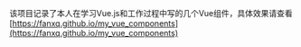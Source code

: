 该项目记录了本人在学习Vue.js和工作过程中写的几个Vue组件，具体效果请查看[https://fanxq.github.io/my_vue_components](https://fanxq.github.io/my_vue_components)